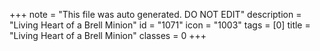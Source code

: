 +++
note = "This file was auto generated. DO NOT EDIT"
description = "Living Heart of a Brell Minion"
id = "1071"
icon = "1003"
tags = [0]
title = "Living Heart of a Brell Minion"
classes = 0
+++
